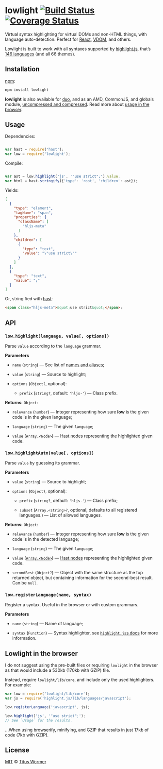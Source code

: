 # lowlight [![Build Status][travis-badge]][travis] [![Coverage Status][codecov-badge]][codecov]

Virtual syntax highlighting for virtual DOMs and non-HTML things,
with language auto-detection.  Perfect for [React][], [VDOM][], and
others.

Lowlight is built to work with all syntaxes supported by [highlight.js][],
that’s [146 languages][names] (and all 66 themes).

## Installation

[npm][npm-install]:

```bash
npm install lowlight
```

**lowlight** is also available for [duo][duo-install], and as an AMD,
CommonJS, and globals module, [uncompressed and compressed][releases].
Read more about [usage in the browser][browser].

## Usage

Dependencies:

```javascript

var hast = require('hast');
var low = require('lowlight');
```

Compile:

```javascript

var ast = low.highlight('js', '"use strict";').value;
var html = hast.stringify({'type': 'root', 'children': ast});
```

Yields:

```json
[
  {
    "type": "element",
    "tagName": "span",
    "properties": {
      "className": [
        "hljs-meta"
      ]
    },
    "children": [
      {
        "type": "text",
        "value": "\"use strict\""
      }
    ]
  },
  {
    "type": "text",
    "value": ";"
  }
]
```

Or, stringified with [hast][]:

```html
<span class="hljs-meta">&quot;use strict&quot;</span>;
```

## API

### `low.highlight(language, value[, options])`

Parse `value` according to the `language` grammar.

**Parameters**

*   `name` (`string`) — See list of [names and aliases][names];

*   `value` (`string`) — Source to highlight;

*   `options` (`Object?`, optional):

    *   `prefix` (`string?`, default: `'hljs-'`)
        — Class prefix.

**Returns**: `Object`:

*   `relevance` (`number`)
    — Integer representing how sure **low** is the given code is in
    the given language;

*   `language` (`string`) — The given `language`;

*   `value` ([`Array.<Node>`][hast-node]) — [Hast nodes][hast-node]
    representing the highlighted given code.

### `low.highlightAuto(value[, options])`

Parse `value` by guessing its grammar.

**Parameters**

*   `value` (`string`) — Source to highlight;

*   `options` (`Object?`, optional):

    *   `prefix` (`string?`, default: `'hljs-'`)
        — Class prefix;

    *   `subset` (`Array.<string>?`, optional, defaults to
        all registered languages.)
        — List of allowed languages.

**Returns**: `Object`:

*   `relevance` (`number`)
    — Integer representing how sure **low** is the given code
    is in the detected language;

*   `language` (`string`) — The given `language`;

*   `value` ([`Array.<Node>`][hast-node]) — [Hast nodes][hast-node]
    representing the highlighted given code.

*   `secondBest` (`Object?`)
    — Object with the same structure as the top returned object, but
    containing information for the second-best result.
    Can be `null`.

### `low.registerLanguage(name, syntax)`

Register a syntax. Useful in the browser or with custom grammars.

**Parameters**

*   `name` (`string`) — Name of language;

*   `syntax` (`Function`) — Syntax highlighter, see
    [`highlight.js`s docs][syntax] for more information.

## Lowlight in the browser

I do not suggest using the pre-built files or requiring `lowlight` in
the browser as that would include a 530kb (170kb with GZIP) file.

Instead, require `lowlight/lib/core`, and include only the used
highlighters.  For example:

```js
var low = require('lowlight/lib/core');
var js = require('highlight.js/lib/languages/javascript');

low.registerLanguage('javascript', js);

low.highlight('js', '"use strict";');
// See `Usage` for the results.
```

...When using browserify, minifying, and GZIP that results in just
17kb of code (7kb with GZIP).

## License

[MIT][license] © [Titus Wormer][author]

<!-- Definitions -->

[travis-badge]: https://img.shields.io/travis/wooorm/lowlight.svg

[travis]: https://travis-ci.org/wooorm/lowlight

[codecov-badge]: https://img.shields.io/codecov/c/github/wooorm/lowlight.svg

[codecov]: https://codecov.io/github/wooorm/lowlight

[npm-install]: https://docs.npmjs.com/cli/install

[duo-install]: http://duojs.org/#getting-started

[releases]: https://github.com/wooorm/lowlight/releases

[license]: LICENSE

[author]: http://wooorm.com

[hast]: https://github.com/wooorm/hast

[hast-node]: https://github.com/wooorm/hast#nodes

[highlight.js]: https://github.com/isagalaev/highlight.js

[syntax]: https://github.com/isagalaev/highlight.js/blob/master/docs/language-guide.rst

[names]: https://github.com/isagalaev/highlight.js/blob/master/docs/css-classes-reference.rst#language-names-and-aliases

[react]: https://facebook.github.io/react/

[vdom]: https://github.com/Matt-Esch/virtual-dom

[browser]: #lowlight-in-the-browser
